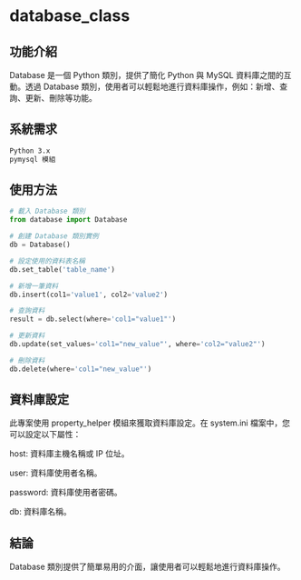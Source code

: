 # database_class
## 功能介紹
Database 是一個 Python 類別，提供了簡化 Python 與 MySQL 資料庫之間的互動。透過 Database 類別，使用者可以輕鬆地進行資料庫操作，例如：新增、查詢、更新、刪除等功能。

## 系統需求
```bash
Python 3.x
pymysql 模組
```

## 使用方法
```python
# 載入 Database 類別
from database import Database

# 創建 Database 類別實例
db = Database()

# 設定使用的資料表名稱
db.set_table('table_name')

# 新增一筆資料
db.insert(col1='value1', col2='value2')

# 查詢資料
result = db.select(where='col1="value1"')

# 更新資料
db.update(set_values='col1="new_value"', where='col2="value2"')

# 刪除資料
db.delete(where='col1="new_value"')
```

## 資料庫設定
此專案使用 property_helper 模組來獲取資料庫設定。在 system.ini 檔案中，您可以設定以下屬性：

host: 資料庫主機名稱或 IP 位址。

user: 資料庫使用者名稱。

password: 資料庫使用者密碼。

db: 資料庫名稱。

## 結論
Database 類別提供了簡單易用的介面，讓使用者可以輕鬆地進行資料庫操作。
